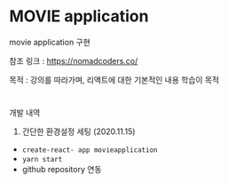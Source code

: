 # MOVIE application

movie application 구현

참조 링크 : https://nomadcoders.co/

목적 : 강의를 따라가며, 리액트에 대한 기본적인 내용 학습이 목적
#
개발 내역

1. 간단한 환경설정 세팅 (2020.11.15)

- `create-react- app movieapplication`
- `yarn start`
- github repository 연동 
